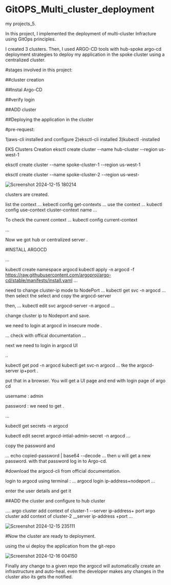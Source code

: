 # GitOPS_Multi_cluster_deployment
my projects_5. 

In this project, I implemented the deployment of multi-cluster Infracture using GitOps principles.

I created 3 clusters. Then, I used ARGO-CD tools with hub-spoke argo-cd deployment strategies to deploy my application in the spoke cluster using a centralized cluster.

#stages involved in this project:

   ##cluster creation
   
   ##Instal  Argo-CD
   
   ##verify login
   
   ##ADD cluster
   
   ##Deploying the application in the cluster 
   
#pre-request:

  1)aws-cli installed and configure
  2)eksctl-cli installed
  3)kubectl -installed

EKS Clusters Creation
eksctl create cluster --name hub-cluster --region us-west-1

eksctl create cluster --name spoke-cluster-1 --region us-west-1

eksctl create cluster --name spoke-cluster-2 --region us-west-

![Screenshot 2024-12-15 180214](https://github.com/user-attachments/assets/b308a306-a1a7-48d7-b70a-faaa3db6917a)

clusters are created.

list the context 
  ...
    kebectl config get-contexts
  ...
use the context
...
kubectl config use-context cluster-context name
...

To check the current context
...
  kubectl config current-context

...


Now we got hub or centralized server .



#INSTALL ARGOCD

...

kubectl create namespace argocd
kubectl apply -n argocd -f https://raw.githubusercontent.com/argoproj/argo-cd/stable/manifests/install.yaml
...

need to change cluster-ip mode to NodePort
...
kubectl get svc -n argocd
...
then select the select and copy the argocd-server

then,
...
kubectl edit svc argocd-server -n argocd 
...

change cluster ip to  Nodeport and save.


we need to login at argocd in insecure mode .

...
check with offical documentation
...

next we need to login in argocd UI

..

kubectl get pod -n argocd 
kubectl get svc-n argocd 
...
tke the  argocd-server ip+port .

put that in a browser. You will get a UI page and end with login page of argo cd 

username : admin

password : we need to get .

...

kubectl get secrets -n argocd 

kubectl  edit secret argocd-intial-admin-secret -n argocd
...

copy the password  and 

...
echo copied-password | base64 --decode
...
then u will get a new password. with that password log in to Argo-cd.


#download the argocd-cli from official documentation.

login to argocd using terminal :
...
argocd login ip-address+nodeport
...

enter the user details and get it 

##ADD the cluster and configure to hub cluster 

....
argo cluster add context of cluster-1  --server ip-address+ port
argo cluster add context of cluster-2  __server ip-address +port
...


![Screenshot 2024-12-15 235111](https://github.com/user-attachments/assets/bc91ecfd-fc9d-483c-a7c9-8afe03f0c88e)


#Now the cluster are ready to deployment.

using the ui deploy the application from the git-repo 

![Screenshot 2024-12-16 004150](https://github.com/user-attachments/assets/ee25fe70-5eaf-4438-ad6d-a399e4ac003e)

Finally any change to a given repo the argocd will automatically create an infrastructure and auto-heal. even the developer makes any changes in the cluster also its gets the notified.




















    



